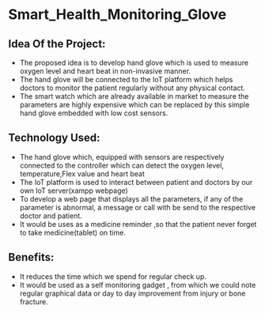 # Smart_Health_Monitoring_Glove

## Idea Of the Project:
* The proposed idea is to develop hand glove which is used to measure oxygen level and heart beat in non-invasive manner.
* The hand glove will be connected to the IoT platform which helps doctors to monitor the patient regularly without any physical contact.
* The smart watch which are already available in market to measure the parameters are highly expensive which can be replaced by this simple hand glove embedded with low cost sensors.

## Technology Used:
*  The hand glove which, equipped with sensors are respectively connected to the controller which can detect the oxygen level, temperature,Flex value and heart beat 
*  The IoT platform is used to interact between patient and doctors by our own IoT server(xampp webpage)
*  To develop a web page that displays all the parameters, if any of the parameter is abnormal, a message or call with be send to the respective doctor and patient.
*  It would be uses as a medicine reminder ,so that the patient never forget to take medicine(tablet) on time.

## Benefits:
*  It reduces the time which we spend for regular check up.
*  It would be used as a self monitoring gadget , from which we could note regular graphical data or day to day improvement from injury or bone fracture. 

